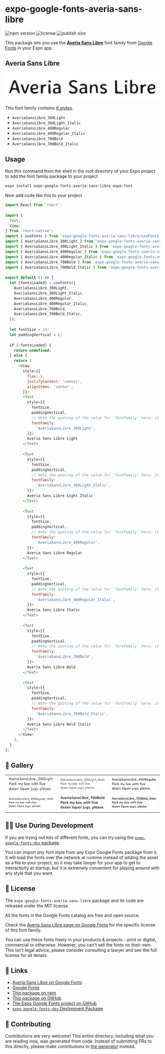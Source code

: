 # expo-google-fonts-averia-sans-libre

![npm version](https://flat.badgen.net/npm/v/expo-google-fonts-averia-sans-libre)
![license](https://flat.badgen.net/github/license/expo/google-fonts)
![publish size](https://flat.badgen.net/packagephobia/install/expo-google-fonts-averia-sans-libre)

This package lets you use the [**Averia Sans Libre**](https://fonts.google.com/specimen/Averia+Sans+Libre) font family from [Google Fonts](https://fonts.google.com/) in your Expo app.

## Averia Sans Libre

![Averia Sans Libre](./font-family.png)

This font family contains [6 styles](#-gallery).

- `AveriaSansLibre_300Light`
- `AveriaSansLibre_300Light_Italic`
- `AveriaSansLibre_400Regular`
- `AveriaSansLibre_400Regular_Italic`
- `AveriaSansLibre_700Bold`
- `AveriaSansLibre_700Bold_Italic`

## Usage

Run this command from the shell in the root directory of your Expo project to add the font family package to your project
```sh
expo install expo-google-fonts-averia-sans-libre expo-font
```

Now add code like this to your project
```js
import React from 'react';

import {
  Text,
  View,
} from 'react-native';
import { useFonts } from 'expo-google-fonts-averia-sans-libre/useFonts';
import { AveriaSansLibre_300Light } from 'expo-google-fonts-averia-sans-libre/300Light';
import { AveriaSansLibre_300Light_Italic } from 'expo-google-fonts-averia-sans-libre/300Light_Italic';
import { AveriaSansLibre_400Regular } from 'expo-google-fonts-averia-sans-libre/400Regular';
import { AveriaSansLibre_400Regular_Italic } from 'expo-google-fonts-averia-sans-libre/400Regular_Italic';
import { AveriaSansLibre_700Bold } from 'expo-google-fonts-averia-sans-libre/700Bold';
import { AveriaSansLibre_700Bold_Italic } from 'expo-google-fonts-averia-sans-libre/700Bold_Italic';

export default () => {
  let [fontsLoaded] = useFonts({
    AveriaSansLibre_300Light,
    AveriaSansLibre_300Light_Italic,
    AveriaSansLibre_400Regular,
    AveriaSansLibre_400Regular_Italic,
    AveriaSansLibre_700Bold,
    AveriaSansLibre_700Bold_Italic,
  });

  let fontSize = 24;
  let paddingVertical = 6;

  if (!fontsLoaded) {
    return undefined;
  } else {
    return (
      <View
        style={{
          flex: 1,
          justifyContent: 'center',
          alignItems: 'center',
        }}>
        <Text
          style={{
            fontSize,
            paddingVertical,
            // Note the quoting of the value for `fontFamily` here; it expects a string!
            fontFamily:
              'AveriaSansLibre_300Light',
          }}>
          Averia Sans Libre Light
        </Text>

        <Text
          style={{
            fontSize,
            paddingVertical,
            // Note the quoting of the value for `fontFamily` here; it expects a string!
            fontFamily:
              'AveriaSansLibre_300Light_Italic',
          }}>
          Averia Sans Libre Light Italic
        </Text>

        <Text
          style={{
            fontSize,
            paddingVertical,
            // Note the quoting of the value for `fontFamily` here; it expects a string!
            fontFamily:
              'AveriaSansLibre_400Regular',
          }}>
          Averia Sans Libre Regular
        </Text>

        <Text
          style={{
            fontSize,
            paddingVertical,
            // Note the quoting of the value for `fontFamily` here; it expects a string!
            fontFamily:
              'AveriaSansLibre_400Regular_Italic',
          }}>
          Averia Sans Libre Italic
        </Text>

        <Text
          style={{
            fontSize,
            paddingVertical,
            // Note the quoting of the value for `fontFamily` here; it expects a string!
            fontFamily:
              'AveriaSansLibre_700Bold',
          }}>
          Averia Sans Libre Bold
        </Text>

        <Text
          style={{
            fontSize,
            paddingVertical,
            // Note the quoting of the value for `fontFamily` here; it expects a string!
            fontFamily:
              'AveriaSansLibre_700Bold_Italic',
          }}>
          Averia Sans Libre Bold Italic
        </Text>
      </View>
    );
  }
};

```

## 🔡 Gallery


||||
|-|-|-|
|![AveriaSansLibre_300Light](.//300Light/AveriaSansLibre_300Light.ttf.png)|![AveriaSansLibre_300Light_Italic](.//300Light_Italic/AveriaSansLibre_300Light_Italic.ttf.png)|![AveriaSansLibre_400Regular](.//400Regular/AveriaSansLibre_400Regular.ttf.png)||
|![AveriaSansLibre_400Regular_Italic](.//400Regular_Italic/AveriaSansLibre_400Regular_Italic.ttf.png)|![AveriaSansLibre_700Bold](.//700Bold/AveriaSansLibre_700Bold.ttf.png)|![AveriaSansLibre_700Bold_Italic](.//700Bold_Italic/AveriaSansLibre_700Bold_Italic.ttf.png)||


## 👩‍💻 Use During Development

If you are trying out lots of different fonts, you can try using the [`expo-google-fonts-dev` package](https://github.com/freeboub/google-fonts/tree/master/font-packages/dev#readme).

You can import *any* font style from any Expo Google Fonts package from it. It will load the fonts
over the network at runtime instead of adding the asset as a file to your project, so it may take longer
for your app to get to interactivity at startup, but it is extremely convenient
for playing around with any style that you want.

## 📖 License

The `expo-google-fonts-averia-sans-libre` package and its code are released under the MIT license.

All the fonts in the Google Fonts catalog are free and open source.

Check the [Averia Sans Libre page on Google Fonts](https://fonts.google.com/specimen/Averia+Sans+Libre) for the specific license of this font family.

You can use these fonts freely in your products & projects - print or digital, commercial or otherwise. However, you can't sell the fonts on their own. This isn't legal advice, please consider consulting a lawyer and see the full license for all details.

## 🔗 Links

- [Averia Sans Libre on Google Fonts](https://fonts.google.com/specimen/Averia+Sans+Libre)
- [Google Fonts](https://fonts.google.com/)
- [This package on npm](https://www.npmjs.com/package/expo-google-fonts-averia-sans-libre)
- [This package on GitHub](https://github.com/freeboub/google-fonts/tree/master/font-packages/averia-sans-libre)
- [The Expo Google Fonts project on GitHub](https://github.com/freeboub/google-fonts)
- [`expo-google-fonts-dev` Devlopment Package](https://github.com/freeboub/google-fonts/tree/master/font-packages/dev)

## 🤝 Contributing

Contributions are very welcome! This entire directory, including what you are reading now, was generated from code. Instead of submitting PRs to this directly, please make contributions to [the generator](https://github.com/freeboub/google-fonts/tree/master/packages/generator) instead.
